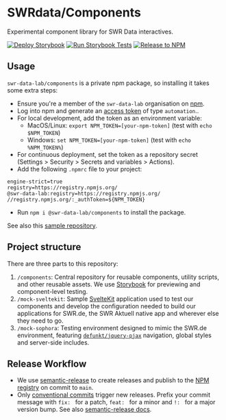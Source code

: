 # SWRdata/Components

Experimental component library for SWR Data interactives.

[![Deploy Storybook](https://github.com/SWRdata/components/actions/workflows/deploy-storybook.yml/badge.svg)](https://github.com/SWRdata/components/actions/workflows/deploy-storybook.yml) [![Run Storybook Tests](https://github.com/SWRdata/components/actions/workflows/test-storybook.yml/badge.svg)](https://github.com/SWRdata/components/actions/workflows/test-storybook.yml) [![Release to NPM](https://github.com/SWRdata/components/actions/workflows/release.yml/badge.svg)](https://github.com/SWRdata/components/actions/workflows/release.yml)

## Usage

`swr-data-lab/components` is a private npm package, so installing it takes some extra steps:

- Ensure you're a member of the `swr-data-lab` organisation on [npm](https://www.npmjs.com/).
- Log into npm and generate an [access token](https://docs.npmjs.com/about-access-tokens) of type `automation`..
- For local development, add the token as an environment variable:
  - MacOS/Linux: `export NPM_TOKEN=[your-npm-token]` (test with `echo $NPM_TOKEN`)
  - Windows: `set NPM_TOKEN=[your-npm-token]` (test with `echo %NPM_TOKEN%`)
- For continuous deployment, set the token as a repository secret (Settings > Security > Secrets and variables > Actions).
- Add the following `.npmrc` file to your project:

```
engine-strict=true
registry=https://registry.npmjs.org/
@swr-data-lab:registry=https://registry.npmjs.org/
//registry.npmjs.org/:_authToken=${NPM_TOKEN}
```

- Run `npm i @swr-data-lab/components` to install the package.

See also this [sample repository](https://github.com/SWRdata/components-usage-example).

## Project structure

There are three parts to this repository:

1. `/components`: Central repository for reusable components, utility scripts, and other reusable assets. We use [Storybook](https://storybook.js.org/) for previewing and component-level testing.
2. `/mock-sveltekit`: Sample [SvelteKit](https://kit.svelte.dev/) application used to test our components and develop the configuration needed to build our applications for SWR.de, the SWR Aktuell native app and wherever else they need to go.
3. `/mock-sophora`: Testing environment designed to mimic the SWR.de environment, featuring [`defunkt/jquery-pjax`](https://github.com/defunkt/jquery-pjax) navigation, global styles and server-side includes.

## Release Workflow

- We use [semantic-release](https://github.com/semantic-release/) to create releases and publish to the [NPM registry](https://www.npmjs.com/package/@swr-data-lab/components) on commit to `main`.
- Only [conventional commits](https://www.conventionalcommits.org/) trigger new releases. Prefix your commit message with `fix: ` for a patch, `feat: ` for a minor and `!: ` for a major version bump. See also [semantic-release docs](https://semantic-release.gitbook.io/semantic-release/support/faq).
